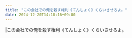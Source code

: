```yaml
---
title: "この会社での俺を殺す権利《てんしょく》くらいさせろよ。"
date: 2024-12-20T14:18:16+09:00
---
```

|この会社での俺を殺す権利《てんしょく》くらいさせろよ。
